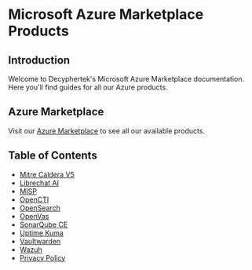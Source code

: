 # Microsoft Azure Marketplace Products

## Introduction

Welcome to Decyphertek's Microsoft Azure Marketplace documentation. Here you'll find guides for all our Azure products.

## Azure Marketplace

Visit our [Azure Marketplace](https://azuremarketplace.microsoft.com/en-us/marketplace/apps?search=decyphertek.io&page=1) to see all our available products.

## Table of Contents

- [Mitre Caldera V5](caldera.md)
- [Librechat AI](librechat.md)
- [MISP](misp.md)
- [OpenCTI](opencti.md)
- [OpenSearch](opensearch.md)
- [OpenVas](openvas.md)
- [SonarQube CE](sonarqube-ce.md)
- [Uptime Kuma](uptime-kuma.md)
- [Vaultwarden](vaultwarden.md)
- [Wazuh](wazuh.md)
- [Privacy Policy](privacy-policy.md)